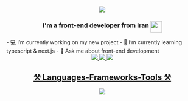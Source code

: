 <h1 align="center">
  <img src="https://readme-typing-svg.herokuapp.com/?font=Poppins&size=35&center=true&width:500&height=70&duration=4000&lines=Hi+There!+👋;I'm+Mahan+Afshar;" />
</h1>

<h3 style="display: flex; align-items: center; justify-content: center; column-gap: 4px">
  <span style="padding-bottom: 8px;">I'm a front-end developer from Iran</span>
  <img src="https://em-content.zobj.net/source/twitter/71/flag-for-iran_1f1ee-1f1f7.png" width="30" />
</h3>

<div>
  - 💻 I’m currently working on my new project
  - 📖 I’m currently learning typescript & next.js
  - 🤔 Ask me about front-end development
</div>

<div align="center">
  <a href="mahan.ghaffarzadeh.afshar@gmail.com" target="_blank">
    <img src="https://img.shields.io/badge/Gmail-333333?style=for-the-badge&logo=gmail&logoColor=red"
  </a>
  <a href="#" target="_blank">
    <img src="https://img.shields.io/badge/LinkedIn-333333?style=for-the-badge&logo=linkedin&logoColor=blue"
  </a>
  <a href="#" target="_blank">
    <img src="https://img.shields.io/badge/Telegram-333333?style=for-the-badge&logo=telegram&logoColor=blue"
  </a>
</div>

<h2 align="center">⚒️ Languages-Frameworks-Tools ⚒️</h2>
<div align="center">
  <a href="https://skillicons.dev">
    <img src="https://skillicons.dev/icons?i=html,css,tailwind,js,react,ts,firebase,git,github&theme=dark" />
  </a>
</div>

